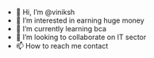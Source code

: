 - 👋 Hi, I’m @viniksh
- 👀 I’m interested in earning huge money
- 🌱 I’m currently learning bca
- 💞️ I’m looking to collaborate on IT sector
- 📫 How to reach me contact

<!---
viniksh/viniksh is a ✨ special ✨ repository because its `README.md` (this file) appears on your GitHub profile.
You can click the Preview link to take a look at your changes.
--->
